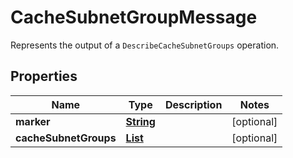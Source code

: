 

# CacheSubnetGroupMessage

Represents the output of a <code>DescribeCacheSubnetGroups</code> operation.

## Properties

| Name | Type | Description | Notes |
|------------ | ------------- | ------------- | -------------|
|**marker** | [**String**](String.md) |  |  [optional] |
|**cacheSubnetGroups** | [**List**](List.md) |  |  [optional] |



